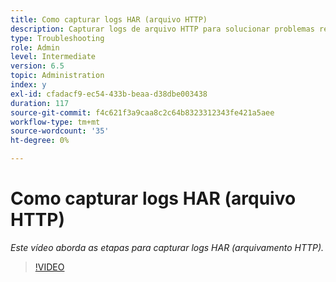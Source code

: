 ```yaml
---
title: Como capturar logs HAR (arquivo HTTP)
description: Capturar logs de arquivo HTTP para solucionar problemas relacionados à rede
type: Troubleshooting
role: Admin
level: Intermediate
version: 6.5
topic: Administration
index: y
exl-id: cfadacf9-ec54-433b-beaa-d38dbe003438
duration: 117
source-git-commit: f4c621f3a9caa8c2c64b8323312343fe421a5aee
workflow-type: tm+mt
source-wordcount: '35'
ht-degree: 0%

---
```


# Como capturar logs HAR (arquivo HTTP)

*Este vídeo aborda as etapas para capturar logs HAR (arquivamento HTTP).*

>[!VIDEO](https://video.tv.adobe.com/v/335488?quality=12&learn=on)
